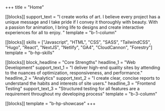 +++
title = "Home"


[[blocks]]
support_text = "I create works of art. I believe every project has a unique message and I take pride if I convey it thoroughly with beauty. With a passion for animation, I bring life to designs and create interactive experiences for all to enjoy. "
template = "b-1-column"


[[blocks]]
skills = ["Javascript", "HTML", "CSS", "SASS", "TailwindCSS", "Hugo", "React", "NextJS", "Netlify", "GA4", "CloudCannon", "Forestry"]
template = "b-hp-skills"

[[blocks]]
block_headline = "Core Strengths"
headline_1 = "Web Development"
support_text_1 = "I deliver high-end quality sites by attending to the nuances of optimization, responsiveness, and performance."
headline_2 = "Analytics"
support_text_2 = "I create clear, concise reports to understand the habits and interests of site users."
headline_3 = "Frontend Testing"
support_text_3 = "Structured testing for all features are a requirement throughout my developing process"
template = "b-3-column"


[[blocks]]
template = "b-hp-showcase"
+++


